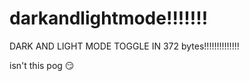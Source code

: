 # darkandlightmode!!!!!!!
 
 DARK AND LIGHT MODE TOGGLE IN 372 bytes!!!!!!!!!!!!!!
 
 isn't this pog 😏
